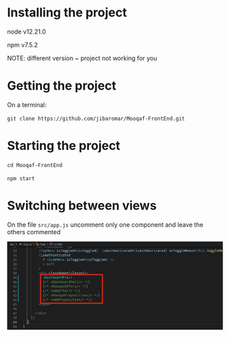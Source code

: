 # Installing the project
node v12.21.0

npm v7.5.2

NOTE: different version ~ project not working for you

# Getting the project
On a terminal:

`git clone https://github.com/jibaromar/Mooqaf-FrontEnd.git`

# Starting the project
`cd Mooqaf-FrontEnd`

`npm start`

# Switching between views
On the file `src/app.js` uncomment only one component and leave the others commented

![alt text](./screenshots/components-screenshot.jpeg)